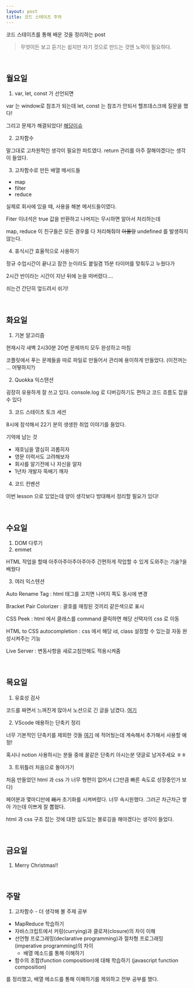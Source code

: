 ```yaml
---
layout: post
title: 코드 스테이츠 주차
---
```


코드 스테이츠를 통해 배운 것을 정리하는 post

> 무엇이든 보고 듣기는 쉽지만
> 자기 것으로 만드는 것엔 노력이 필요하다.

<br>

## 월요일

1. var, let, const 가 선언되면

var 는 window로 참조가 되는데 let, const 는 참조가 안되서 헬프데스크에 질문을 했다!

그리고 문제가 해결되었다! [해당이슈](https://github.com/codestates/pre-help-desk/issues/2690)

2. 고차함수

말그대로 고차원적인 생각이 필요한 파트였다. return 관리를 아주 잘해야겠다는 생각이 들었다.

3. 고차함수로 만든 배열 메서드들

- map
- filter
- reduce

실제로 회사에 있을 때, 사용을 해본 메서드들이였다.

Fiter 이녀석은 true 값을 반환하고 나머지는 무시하면 알아서 처리하는데

map, reduce 이 친구들은 모든 경우를 다 처리해줘야 ~~아몰랑~~ undefined 를 발생하지 않는다.

4. 휴식시간 효율적으로 사용하기

정규 수업시간이 끝나고 잠깐 눈이라도 붙일겸 15분 타이머를 맞춰두고 누웠다가

2시간 반이라는 시간이 지난 뒤에 눈을 떠버렸다....

쉬는건 간단히 엎드려서 쉬기!

<br>

## 화요일

1. 기본 알고리즘

현재시각 새벽 2시30분 20번 문제까지 모두 완성하고 마침

코플릿에서 푸는 문제들을 따로 파일로 만들어서 관리에 용이하게 만들었다. (이전꺼는 ... 어떻하지?)

2. Quokka 익스탠션

굉장히 유용하게 잘 쓰고 있다. console.log 로 디버깅하기도 편하고 코드 흐름도 잡을 수 있다

3. 코드 스테이츠 토크 세션

8시에 참석해서 22기 분의 생생한 취업 이야기를 들었다.

기억에 남는 것

- 재호님을 열심히 괴롭히자
- 영문 이력서도 고려해보자
- 회사를 알기전에 나 자신을 알자
- 1년차 개발자 뚝배기 깨자

4. 코드 컨벤션

이번 lesson 으로 있었는데 양이 생각보다 방대해서 정리할 필요가 있다!

<br>

## 수요일

1. DOM 다루기
2. emmet

HTML 작업을 할때 아주아주아주아주아주 간편하게 작업할 수 있게 도와주는 기술?을 배웠다

3. 여러 익스텐션

Auto Rename Tag : html 태그를 고치면 나머지 쪽도 동시에 변경

Bracket Pair Colorizer : 괄호를 매칭된 것끼리 같은색으로 표시

CSS Peek : html 에서 클래스를 command 클릭하면 해당 선택자의 css 로 이동

HTML to CSS autocompletion : css 에서 해당 id, class 설정할 수 있는걸 자동 완성시켜주는 기능

Live Server : 변동사항을 새로고침안해도 적용시켜줌

<br>

## 목요일

1. 유효성 검사

코드를 짜면서 느껴진게 많아서 노션으로 긴 글을 남겼다. [여기](https://www.notion.so/91c72e8e28504b50b7a03e73262b1c9a)

2. VScode 애용하는 단축키 정리

너무 기본적인 단축키를 제외한 것들 [여기](https://www.notion.so/VScode-140a7d105554450ab9216f5971e47c18) 에 적어뒀는데 계속해서 추가해서 사용할 예정!

혹시나 notion 사용하시는 분들 중에 꿀같은 단축키 아시는분 댓글로 남겨주세요 ㅎㅎ

3. 트위틀러 처음으로 돌아가기

처음 만들었던 html 과 css 가 너무 형편이 없어서 (그만큼 빠른 속도로 성장중인가 보다)

페어분과 몇마디만에 ~~폐기~~ 초기화를 시켜버렸다. 너무 속시원했다. 그러곤 차근차근 쌓아 가는데 이쁘게 잘 뽑혔다.

html 과 css 구조 잡는 것에 대한 심도있는 블로깅을 해야겠다는 생각이 들었다.

<br>

## 금요일

1. Merry Christmas!!

<br>

## 주말

1. 고차함수 - 더 생각해 볼 주제 공부

- MapReduce 학습하기
- 자바스크립트에서 커링(currying)과 클로져(closure)의 차이 이해
- 선언형 프로그래밍(declarative programming)과 절차형 프로그래밍(imperative programming)의 차이
  - 배열 메소드를 통해 이해하기
- 함수의 조합(function composition)에 대해 학습하기 (javascript function composition)

를 정리했고, 배열 메소드를 통해 이해하기를 제외하고 전부 공부를 했다.